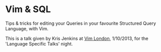 # Vim & SQL

Tips & tricks for editing your Queries in your favourite Structured Query
Language, with Vim.

This is a talk given by Kris Jenkins at [Vim London](www.meetup.com/Vim-London/), 1/10/2013, for the
'Language Specific Talks' night.
